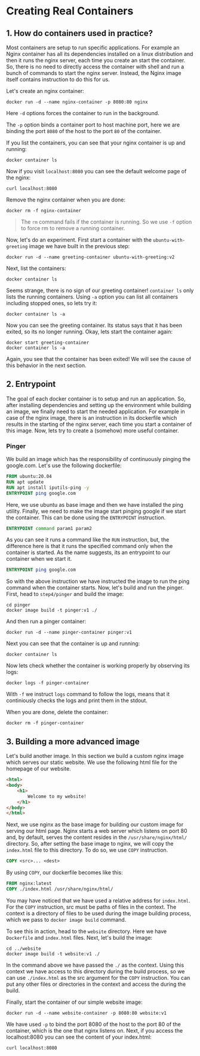 # Creating Real Containers

## 1. How do containers used in practice?
Most containers are setup to run specific applications. For example an Nginx container has all its dependencies installed on a linux distribution and then it runs the nginx server, each time you create an start the container. So, there is no need to directly access the container with shell and run a bunch of commands to start the nginx server. Instead, the Nginx image itself contains instruction to do this for us.

Let's create an nginx container:
```
docker run -d --name nginx-container -p 8080:80 nginx
```
Here `-d` options forces the container to run in the background.

The `-p` option binds a container port to host machine port, here we are binding the port `8080` of the host to the port `80` of the container.

If you list the containers, you can see that your nginx container is up and running:
```
docker container ls
```
Now if you visit `localhost:8080` you can see the default welcome page of the nginx:
```
curl localhost:8080
```
Remove the nginx container when you are done:
```
docker rm -f nginx-container
```
> The `rm` command fails if the container is running. So we use `-f` option to force rm to remove a running container.

Now, let's do an experiment. First start a container with the `ubuntu-with-greeting` image we have built in the previous step:
```
docker run -d --name greeting-container ubuntu-with-greeting:v2
```
Next, list the containers:
```
docker container ls
```
Seems strange, there is no sign of our greeting container! `container ls` only lists the running containers. Using `-a` option you can list all containers including stopped ones, so lets try it:
```
docker container ls -a
```
Now you can see the greeting container.
Its status says that it has been exited, so its no longer running.
Okay, lets start the container again:
```
docker start greeting-container
docker container ls -a
```
Again, you see that the container has been exited! We will see the cause of this behavior in the next section.

## 2. Entrypoint
The goal of each docker container is to setup and run an application. So, after installing dependencies and setting up the environment while building an image, we finally need to start the needed application. For example in case of the nginx image, there is an instruction in its dockerfile which results in the starting of the nginx server, each time you start a container of this image. Now, lets try to create a (somehow) more useful container. 
### Pinger
We build an image which has the responsibility of continuously pinging the google.com.
Let's use the following dockerfile:
```dockerfile
FROM ubuntu:20.04
RUN apt update
RUN apt install iputils-ping -y
ENTRYPOINT ping google.com
```
Here, we use ubuntu as base image and then we have installed the ping utility. Finally, we need to make the image start pinging google if we start the container. This can be done using the `ENTRYPOINT` instruction.
```dockerfile
ENTRYPOINT command param1 param2
```
As you can see it runs a command like the `RUN` instruction, but, the difference here is that it runs the specified command only when the container is started. As the name suggests, its an entrypoint to our container when we start it. 
```dockerfile
ENTRYPOINT ping google.com
```
So with the above instruction we have instructed the image to run the ping command when the container starts.
Now, let's build and run the pinger.
First, head to `step4/pinger` and build the image:
```
cd pinger
docker image build -t pinger:v1 ./
```
And then run a pinger container:
```
docker run -d --name pinger-container pinger:v1
```
Next you can see that the container is up and running:
```
docker container ls
```
Now lets check whether the container is working properly by observing its logs:
```
docker logs -f pinger-container
```
With `-f` we instruct `logs` command to follow the logs, means that it continiously checks the logs and print them in the stdout.

When you are done, delete the container:
```
docker rm -f pinger-container
```

## 3. Building a more advanced image
Let's build another image. In this section we build a custom nginx image which serves our static website.
We use the following html file for the homepage of our website.
```html
<html>
<body>
    <h1>
        Welcome to my website!
    </h1>
</body>
</html>
```
Next, we use nginx as the base image for building our custom image for serving our html page. Nginx starts a web server which listens on port 80 and, by default, serves the content resides in the `/usr/share/nginx/html/` directory. So, after setting the base image to nginx, we will copy the `index.html` file to this directory. To do so, we use `COPY` instruction.
```dockerfile
COPY <src>... <dest>
```
By using `COPY`, our dockerfile becomes like this:
```dockerfile
FROM nginx:latest
COPY ./index.html /usr/share/nginx/html/
```
You may have noticed that we have used a relative address for `index.html`. For the `COPY` instruction, src must be paths of files in the context. The context is a directory of files to be used during the image building process, which we pass to `docker image build` command. 

To see this in action, head to the `website` directory. Here we have `Dockerfile` and `index.html` files. Next, let's build the image:
```
cd ../website
docker image build -t website:v1 ./
```
In the command above we have passed the `./` as the context. Using this context we have access to this directory during the build process, so we can use `./index.html` as the src argument for the `COPY` instruction.
You can put any other files or directories in the context and access the during the build.

Finally, start the container of our simple website image:
```
docker run -d --name website-container -p 8080:80 website:v1
```
We have used `-p` to bind the port 8080 of the host to the port 80 of the container, which is the one that nginx listens on. Next, if you access the localhost:8080 you can see the content of your index.html:
```
curl localhost:8080
```
